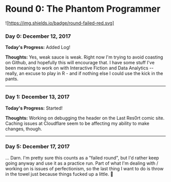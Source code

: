 # Round 0: The Phantom Programmer

![https://img.shields.io/badge/round-failed-red.svg]

### Day 0: December 12, 2017

**Today's Progress:** Added Log!

**Thoughts:** Yes, weak sauce is weak. Right now I'm trying to avoid coasting on Github, and hopefully this will encourage that. I have some stuff I've been meaning to work on with Interactive Fiction and Data Analytics -- really, an excuse to play in R - and if nothing else I could use the kick in the pants.

*****

### Day 1: December 13, 2017

**Today's Progress:** Started! 

**Thoughts:** Working on debugging the header on the Last Res0rt comic site. Caching issues at Cloudflare seem to be affecting my ability to make changes, though.

*****

### Day 5: December 17, 2017

... Darn. I'm pretty sure this counts as a "failed round", but I'd rather keep going anyway and use it as a practice run. Part of what I'm dealing with / working on is issues of perfectionism, so the last thing I want to do is throw in the towel just because things fucked up a little. 😤

<!--- # 100 Days Of Code - Log

### Day 0: February 30, 2016 (Example 1)
##### (delete me or comment me out)

**Today's Progress**: Fixed CSS, worked on canvas functionality for the app.

**Thoughts:** I really struggled with CSS, but, overall, I feel like I am slowly getting better at it. Canvas is still new for me, but I managed to figure out some basic functionality.

**Link to work:** [Calculator App](http://www.example.com)

### Day 0: February 30, 2016 (Example 2)
##### (delete me or comment me out)

**Today's Progress**: Fixed CSS, worked on canvas functionality for the app.

**Thoughts**: I really struggled with CSS, but, overall, I feel like I am slowly getting better at it. Canvas is still new for me, but I managed to figure out some basic functionality.

**Link(s) to work**: [Calculator App](http://www.example.com)


### Day 1: June 27, Monday

**Today's Progress**: I've gone through many exercises on FreeCodeCamp.

**Thoughts** I've recently started coding, and it's a great feeling when I finally solve an algorithm challenge after a lot of attempts and hours spent.

**Link(s) to work**
1. [Find the Longest Word in a String](https://www.freecodecamp.com/challenges/find-the-longest-word-in-a-string)
2. [Title Case a Sentence](https://www.freecodecamp.com/challenges/title-case-a-sentence)
--> 
